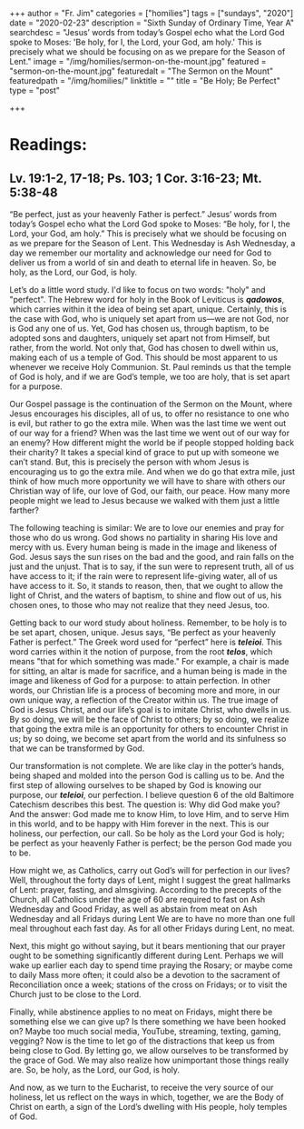 +++
author = "Fr. Jim"
categories = ["homilies"]
tags = ["sundays", "2020"]
date = "2020-02-23"
description = "Sixth Sunday of Ordinary Time, Year A"
searchdesc = "Jesus’ words from today’s Gospel echo what the Lord God spoke to Moses: 'Be holy, for I, the Lord, your God, am holy.' This is precisely what we should be focusing on as we prepare for the Season of Lent."
image = "/img/homilies/sermon-on-the-mount.jpg"
featured = "sermon-on-the-mount.jpg"
featuredalt = "The Sermon on the Mount"
featuredpath = "/img/homilies/"
linktitle = ""
title = "Be Holy; Be Perfect"
type = "post"

+++

# Readings:
## Lv. 19:1-2, 17-18; Ps. 103; 1 Cor. 3:16-23; Mt. 5:38-48

“Be perfect, just as your heavenly Father is perfect.” Jesus’ words from today’s Gospel echo what the Lord God spoke to Moses: “Be holy, for I, the Lord, your God, am holy.” This is precisely what we should be focusing on as we prepare for the Season of Lent. This Wednesday is Ash Wednesday, a day we remember our mortality and acknowledge our need for God to deliver us from a world of sin and death to eternal life in heaven. So, be holy, as the Lord, our God, is holy.

Let’s do a little word study. I'd like to focus on two words: "holy" and "perfect". The Hebrew word for holy in the Book of Leviticus is **_qadowos_**, which carries within it the idea of being set apart, unique. Certainly, this is the case with God, who is uniquely set apart from us—we are not God, nor is God any one of us. Yet, God has chosen us, through baptism, to be adopted sons and daughters, uniquely set apart not from Himself, but rather, from the world. Not only that, God has chosen to dwell within us, making each of us a temple of God. This should be most apparent to us whenever we receive Holy Communion. St. Paul reminds us that the temple of God is holy, and if we are God’s temple, we too are holy, that is set apart for a purpose.

Our Gospel passage is the continuation of the Sermon on the Mount, where Jesus encourages his disciples, all of us, to offer no resistance to one who is evil, but rather to go the extra mile. When was the last time we went out of our way for a friend? When was the last time we went out of our way for an enemy? How different might the world be if people stopped holding back their charity? It takes a special kind of grace to put up with someone we can’t stand. But, this is precisely the person with whom Jesus is encouraging us to go the extra mile. And when we do go that extra mile, just think of how much more opportunity we will have to share with others our Christian way of life, our love of God, our faith, our peace. How many more people might we lead to Jesus because we walked with them just a little farther?

The following teaching is similar: We are to love our enemies and pray for those who do us wrong. God shows no partiality in sharing His love and mercy with us. Every human being is made in the image and likeness of God. Jesus says the sun rises on the bad and the good, and rain falls on the just and the unjust. That is to say, if the sun were to represent truth, all of us have access to it; if the rain were to represent life-giving water, all of us have access to it. So, it stands to reason, then, that we ought to allow the light of Christ, and the waters of baptism, to shine and flow out of us, his chosen ones, to those who may not realize that they need Jesus, too.

Getting back to our word study about holiness. Remember, to be holy is to be set apart, chosen, unique. Jesus says, “Be perfect as your heavenly Father is perfect.” The Greek word used for “perfect” here is **_teleioi_**. This word carries within it the notion of purpose, from the root **_telos_**, which means "that for which something was made." For example, a chair is made for sitting, an altar is made for sacrifice, and a human being is made in the image and likeness of God for a purpose: to attain perfection. In other words, our Christian life is a process of becoming more and more, in our own unique way, a reflection of the Creator within us. The true image of God is Jesus Christ, and our life’s goal is to imitate Christ, who dwells in us. By so doing, we will be the face of Christ to others; by so doing, we realize that going the extra mile is an opportunity for others to encounter Christ in us; by so doing, we become set apart from the world and its sinfulness so that we can be transformed by God.

Our transformation is not complete. We are like clay in the potter’s hands, being shaped and molded into the person God is calling us to be. And the first step of allowing ourselves to be shaped by God is knowing our purpose, our **_teleioi_**, our perfection. I believe question 6 of the old Baltimore Catechism describes this best. The question is: Why did God make you? And the answer: God made me to know Him, to love Him, and to serve Him in this world, and to be happy with Him forever in the next. This is our holiness, our perfection, our call. So be holy as the Lord your God is holy; be perfect as your heavenly Father is perfect; be the person God made you to be.

How might we, as Catholics, carry out God’s will for perfection in our lives? Well, throughout the forty days of Lent, might I suggest the great hallmarks of Lent: prayer, fasting, and almsgiving. According to the precepts of the Church, all Catholics under the age of 60 are required to fast on Ash Wednesday and Good Friday, as well as abstain from meat on Ash Wednesday and all Fridays during Lent We are to have no more than one full meal throughout each fast day. As for all other Fridays during Lent, no meat.

Next, this might go without saying, but it bears mentioning that our prayer ought to be something significantly different during Lent. Perhaps we will wake up earlier each day to spend time praying the Rosary; or maybe come to daily Mass more often; it could also be a devotion to the sacrament of Reconciliation once a week; stations of the cross on Fridays; or to visit the Church just to be close to the Lord.

Finally, while abstinence applies to no meat on Fridays, might there be something else we can give up? Is there something we have been hooked on? Maybe too much social media, YouTube, streaming, texting, gaming, vegging? Now is the time to let go of the distractions that keep us from being close to God. By letting go, we allow ourselves to be transformed by the grace of God. We may also realize how unimportant those things really are. So, be holy, as the Lord, our God, is holy.

And now, as we turn to the Eucharist, to receive the very source of our holiness, let us reflect on the ways in which, together, we are the Body of Christ on earth, a sign of the Lord’s dwelling with His people, holy temples of God.